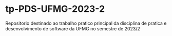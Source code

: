 # tp-PDS-UFMG-2023-2
Repositorio destinado ao trabalho pratico principal da disciplina de pratica e desenvolvimento de software da UFMG no semestre de 2023/2
